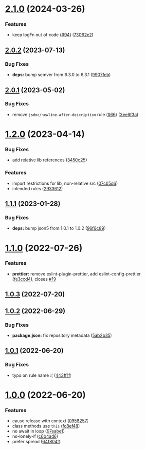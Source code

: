 # [2.1.0](https://github.com/forcedotcom/eslint-config-salesforce/compare/2.0.2...2.1.0) (2024-03-26)


### Features

* keep logFn out of code ([#94](https://github.com/forcedotcom/eslint-config-salesforce/issues/94)) ([73062e2](https://github.com/forcedotcom/eslint-config-salesforce/commit/73062e2d6024ec7dd625a874a1d8e9eab6634066))



## [2.0.2](https://github.com/forcedotcom/eslint-config-salesforce/compare/2.0.1...2.0.2) (2023-07-13)


### Bug Fixes

* **deps:** bump semver from 6.3.0 to 6.3.1 ([9907feb](https://github.com/forcedotcom/eslint-config-salesforce/commit/9907febade7b64e67dc99c8733159b9fedd2e214))



## [2.0.1](https://github.com/forcedotcom/eslint-config-salesforce/compare/1.2.0...2.0.1) (2023-05-02)


### Bug Fixes

* remove `jsdoc/newline-after-description` rule ([#66](https://github.com/forcedotcom/eslint-config-salesforce/issues/66)) ([3ee6f3a](https://github.com/forcedotcom/eslint-config-salesforce/commit/3ee6f3a86ce3e07b66ed52f6e7b8a46886696726))



# [1.2.0](https://github.com/forcedotcom/eslint-config-salesforce/compare/1.1.1...1.2.0) (2023-04-14)


### Bug Fixes

* add relative lib references ([3450c25](https://github.com/forcedotcom/eslint-config-salesforce/commit/3450c250c3ae8a67eaadc74411a9aa533f958b22))


### Features

* import restrictions for lib, non-relative src ([07c05d6](https://github.com/forcedotcom/eslint-config-salesforce/commit/07c05d6cb606f1318bcba2302c9077ee25b62bbc))
* intended rules ([2933612](https://github.com/forcedotcom/eslint-config-salesforce/commit/2933612eb1fc0640f23f6b35be2cc37f9e85da26))



## [1.1.1](https://github.com/forcedotcom/eslint-config-salesforce/compare/v1.1.0...1.1.1) (2023-01-28)


### Bug Fixes

* **deps:** bump json5 from 1.0.1 to 1.0.2 ([96f6c89](https://github.com/forcedotcom/eslint-config-salesforce/commit/96f6c89bd79a9535516045a88e28b54f6b13a79a))



# [1.1.0](https://github.com/forcedotcom/eslint-config-salesforce/compare/v1.0.3...v1.1.0) (2022-07-26)


### Features

* **prettier:** remove eslint-plugin-prettier, add eslint-config-prettier ([fe3ccd4](https://github.com/forcedotcom/eslint-config-salesforce/commit/fe3ccd41936a5b57a68a60fa1fcf889f77bd6408)), closes [#19](https://github.com/forcedotcom/eslint-config-salesforce/issues/19)



## [1.0.3](https://github.com/forcedotcom/eslint-config-salesforce/compare/v1.0.2...v1.0.3) (2022-07-20)



## [1.0.2](https://github.com/forcedotcom/eslint-config-salesforce/compare/v1.0.1...v1.0.2) (2022-06-29)


### Bug Fixes

* **package.json:** fix repository metadata ([5ab2b35](https://github.com/forcedotcom/eslint-config-salesforce/commit/5ab2b35d731ae7db8f2d3f5e4c953bd45f8dc66e))



## [1.0.1](https://github.com/forcedotcom/eslint-config-salesforce/compare/v1.0.0...v1.0.1) (2022-06-20)


### Bug Fixes

* typo on rule name :( ([443ff1f](https://github.com/forcedotcom/eslint-config-salesforce/commit/443ff1f6dfdf32a5d65628a66fedcf06b58c774a))



# [1.0.0](https://github.com/forcedotcom/eslint-config-salesforce/compare/c6b4ad645ab0791ba85037c736a22adcbe99c0c0...v1.0.0) (2022-06-20)


### Features

* cause release with context ([0958257](https://github.com/forcedotcom/eslint-config-salesforce/commit/095825718703a0420b8508127ca7d41a3f3b3bfa))
* class methods use `this` ([fc8ef48](https://github.com/forcedotcom/eslint-config-salesforce/commit/fc8ef48c016d6950847954fa505ec659e9690bda))
* no await in loop ([97eabe1](https://github.com/forcedotcom/eslint-config-salesforce/commit/97eabe1de71826b434d5ddde7247f272972442b1))
* no-lonely-if ([c6b4ad6](https://github.com/forcedotcom/eslint-config-salesforce/commit/c6b4ad645ab0791ba85037c736a22adcbe99c0c0))
* prefer spread ([64f804f](https://github.com/forcedotcom/eslint-config-salesforce/commit/64f804fdda13a7448f825d73beb62a349ec19c07))



